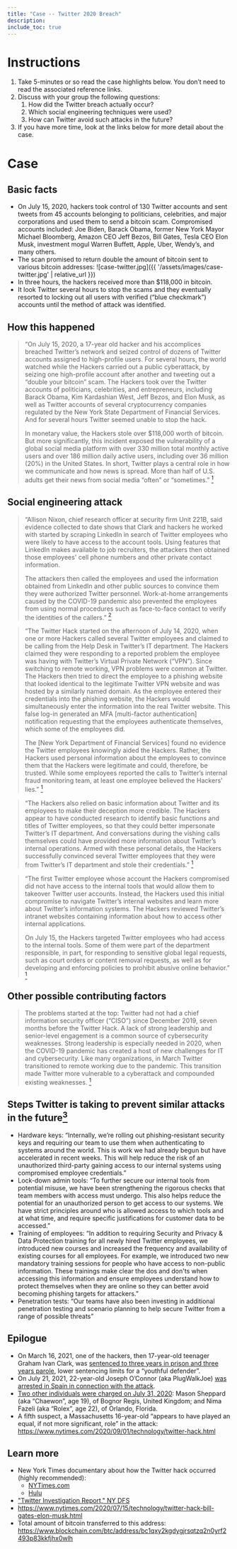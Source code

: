 ```yaml
---
title: "Case -- Twitter 2020 Breach"
description:
include_toc: true
---
```


# Instructions

1.	Take 5-minutes or so read the case highlights below. You don’t need to read the associated reference links.
2.	Discuss with your group the following questions:
    1.	How did the Twitter breach actually occur?
    1.	Which social engineering techniques were used?
    1.	How can Twitter avoid such attacks in the future?
3.	If you have more time, look at the links below for more detail about the case.

# Case

## Basic facts

*	On July 15, 2020, hackers took control of 130 Twitter accounts and sent tweets from 45
  accounts belonging to politicians, celebrities, and major corporations and used them to send a bitcoin scam. Compromised accounts included: Joe Biden, Barack Obama, former New York Mayor Michael Bloomberg, Amazon CEO Jeff Bezos, Bill Gates, Tesla CEO Elon Musk, investment mogul Warren Buffett, Apple, Uber, Wendy’s, and many others.
*	The scan promised to return double the amount of bitcoin sent to various bitcoin
  addresses:
  ![case-twitter.jpg]({{ '/assets/images/case-twitter.jpg' | relative_url }})
*	In three hours, the hackers received more than $118,000 in bitcoin.
*	It look Twitter several hours to stop the scams and they eventually resorted to
  locking out all users with verified (“blue checkmark”) accounts until the method of attack was identified.

## How this happened

> “On July 15, 2020, a 17-year old hacker and his accomplices breached Twitter’s network and seized control of dozens of Twitter accounts assigned to high-profile users. For several hours, the world watched while the Hackers carried out a public cyberattack, by seizing one high-profile account after another and tweeting out a “double your bitcoin” scam. The Hackers took over the Twitter accounts of politicians, celebrities, and entrepreneurs, including Barack Obama, Kim Kardashian West, Jeff Bezos, and Elon Musk, as well as Twitter accounts of several cryptocurrency companies regulated by the New York State Department of Financial Services. And for several hours Twitter seemed unable to stop the hack.
>
> In monetary value, the Hackers stole over $118,000 worth of bitcoin. But more significantly, this incident exposed the vulnerability of a global social media platform with over 330 million total monthly active users and over 186 million daily active users, including over 36 million (20%) in the United States. In short, Twitter plays a central role in how we communicate and how news is spread. More than half of U.S. adults get their news from social media “often” or “sometimes.”
[<sup>1</sup>][1]

## Social engineering attack

> “Allison Nixon, chief research officer at security firm Unit 221B, said evidence collected to date shows that Clark and hackers he worked with started by scraping LinkedIn in search of Twitter employees who were likely to have access to the account tools. Using features that LinkedIn makes available to job recruiters, the attackers then obtained those employees' cell phone numbers and other private contact information.
>
>The attackers then called the employees and used the information obtained from LinkedIn and other public sources to convince them they were authorized Twitter personnel. Work-at-home arrangements caused by the COVID-19 pandemic also prevented the employees from using normal procedures such as face-to-face contact to verify the identities of the callers.”
[<sup>2</sup>][2]

>“The Twitter Hack started on the afternoon of July 14, 2020, when one or more Hackers called several Twitter employees and claimed to be calling from the Help Desk in Twitter’s IT department. The Hackers claimed they were responding to a reported problem the employee was having with Twitter’s Virtual Private Network (“VPN”). Since switching to remote working, VPN problems were common at Twitter. The Hackers then tried to direct the employee to a phishing website that looked identical to the legitimate Twitter VPN website and was hosted by a similarly named domain. As the employee entered their credentials into the phishing website, the Hackers would simultaneously enter the information into the real Twitter website. This false log-in generated an MFA [multi-factor authentication] notification requesting that the employees authenticate themselves, which some of the employees did.
>
>The [New York Department of Financial Services] found no evidence the Twitter employees knowingly aided the Hackers. Rather, the Hackers used personal information about the employees to convince them that the Hackers were legitimate and could, therefore, be trusted. While some employees reported the calls to Twitter’s internal fraud monitoring team, at least one employee believed the Hackers’ lies.”
[<sup>1</sup>][1]

>“The Hackers also relied on basic information about Twitter and its employees to make their deception more credible. The Hackers appear to have conducted research to identify basic functions and titles of Twitter employees, so that they could better impersonate Twitter’s IT department. And conversations during the vishing calls themselves could have provided more information about Twitter’s internal operations. Armed with these personal details, the Hackers successfully convinced several Twitter employees that they were from Twitter’s IT department and stole their credentials.”
[<sup>1</sup>][1]

>“The first Twitter employee whose account the Hackers compromised did not have access to the internal tools that would allow them to takeover Twitter user accounts. Instead, the Hackers used this initial compromise to navigate Twitter’s internal websites and learn more about Twitter’s information systems. The Hackers reviewed Twitter’s intranet websites containing information about how to access other internal applications.
>
>On July 15, the Hackers targeted Twitter employees who had access to the internal tools. Some of them were part of the department responsible, in part, for responding to sensitive global legal requests, such as court orders or content removal requests, as well as for developing and enforcing policies to prohibit abusive online behavior.”
[<sup>1</sup>][1]

## Other possible contributing factors

>The problems started at the top: Twitter had not had a chief information security officer (“CISO”) since December 2019, seven months before the Twitter Hack. A lack of strong leadership and senior-level engagement is a common source of cybersecurity weaknesses. Strong leadership is especially needed in 2020, when the COVID-19 pandemic has created a host of new challenges for IT and cybersecurity. Like many organizations, in March Twitter transitioned to remote working due to the pandemic. This transition made Twitter more vulnerable to a cyberattack and compounded existing weaknesses.
[<sup>1</sup>][1]

## Steps Twitter is taking to prevent similar attacks in the future[<sup>3</sup>][3]

*	Hardware keys: “Internally, we’re rolling out phishing-resistant security keys and requiring our team to use them when authenticating to systems around the world. This is work we had already begun but have accelerated in recent weeks. This will help reduce the risk of an unauthorized third-party gaining access to our internal systems using compromised employee credentials.”
*	Lock-down admin tools: “To further secure our internal tools from potential misuse, we have been strengthening the rigorous checks that team members with access must undergo. This also helps reduce the potential for an unauthorized person to get access to our systems. We have strict principles around who is allowed access to which tools and at what time, and require specific justifications for customer data to be accessed.”
*	Training of employees: “In addition to requiring Security and Privacy & Data Protection training for all newly hired Twitter employees, we introduced new courses and increased the frequency and availability of existing courses for all employees. For example, we introduced two new mandatory training sessions for people who have access to non-public information. These trainings make clear the dos and don'ts when accessing this information and ensure employees understand how to protect
  themselves when they are online so they can better avoid becoming phishing targets for attackers.”
*	Penetration tests: “Our teams have also been investing in additional penetration testing and scenario planning to help secure Twitter from a range of possible threats”

## Epilogue

* On March 16, 2021, one of the hackers, then 17-year-old teenager Graham Ivan Clark, was [sentenced to three years in prison and three years parole](https://www.tampabay.com/news/crime/2021/03/16/tampa-twitter-hacker-agrees-to-three-years-in-prison-in-plea-deal/), lower sentencing limits for a “youthful defender”.
* On July 21, 2021, 22-year-old Joseph O’Connor (aka PlugWalkJoe) [was arrested in Spain in connection with the attack](https://www.nytimes.com/2021/07/21/technology/twitter-tiktok-snapchat-hacks.html).
* [Two other individuals were charged on July 31, 2020](https://www.wired.com/story/how-alleged-twitter-hackers-got-caught-bitcoin/): Mason Sheppard (aka “Chaewon”, age 19), of Bognor Regis, United Kingdom; and Nima Fazeli (aka “Rolex”, age 22), of Orlando, Florida.
* A fifth suspect, a Massachusetts 16-year-old “appears to have played an equal, if not more significant, role” in the attack: <https://www.nytimes.com/2020/09/01/technology/twitter-hack.html>
  
## Learn more

* New York Times documentary about how the Twitter hack occurred (highly recommended):
	- [NYTimes.com](https://www.nytimes.com/video/NYT-Presents/100000007692848/the-teenager-who-hacked-twitter.html)
	- [Hulu](<https://www.hulu.com/series/the-new-york-times-presents-f22278d1-ef56-40e8-9227-af3a029ca6f4>)
* ["Twitter Investigation Report," NY DFS](https://www.dfs.ny.gov/Twitter_Report)
*	<https://www.nytimes.com/2020/07/15/technology/twitter-hack-bill-gates-elon-musk.html>
*	Total amount of bitcoin transferred to this address: <https://www.blockchain.com/btc/address/bc1qxy2kgdygjrsqtzq2n0yrf2493p83kkfjhx0wlh>

[1]: https://www.dfs.ny.gov/Twitter_Report "Twitter Report, accessed 10/27/2020"
[2]: https://arstechnica.com/tech-policy/2020/07/florida-teen-arrested-charged-with-being-mastermind-of-twitter-hack/
[3]: https://blog.twitter.com/en_us/topics/company/2020/our-continued-work-to-keep-twitter-secure.html
